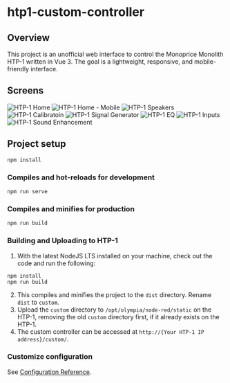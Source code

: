 # htp1-custom-controller

## Overview
This project is an unofficial web interface to control the Monoprice Monolith HTP-1 written in Vue 3. The goal is a lightweight, responsive, and mobile-friendly interface. 

## Screens

![HTP-1 Home](docs/htp1-home.png)
![HTP-1 Home - Mobile](docs/htp1-home-mobile.png)
![HTP-1 Speakers](docs/htp1-speakers.png)
![HTP-1 Calibratoin](docs/htp1-calibration.png)
![HTP-1 Signal Generator](docs/htp1-sgen.png)
![HTP-1 EQ](docs/htp1-eq.png)
![HTP-1 Inputs](docs/htp1-inputs.png)
![HTP-1 Sound Enhancement](docs/htp1-upmix.png)

## Project setup
```
npm install
```

### Compiles and hot-reloads for development
```
npm run serve
```

### Compiles and minifies for production
```
npm run build
```

### Building and Uploading to HTP-1
1. With the latest NodeJS LTS installed on your machine, check out the code and run the following:
```
npm install
npm run build
```
2. This compiles and minifies the project to the `dist` directory. Rename `dist` to `custom`.
3. Upload the `custom` directory to `/opt/olympia/node-red/static` on the HTP-1, removing the old `custom` directory first, if it already exists on the HTP-1.
4. The custom controller can be accessed at `http://{Your HTP-1 IP address}/custom/`.


### Customize configuration
See [Configuration Reference](https://cli.vuejs.org/config/).
